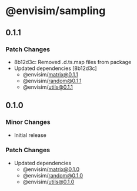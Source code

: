 # @envisim/sampling

## 0.1.1

### Patch Changes

- 8b12d3c: Removed .d.ts.map files from package
- Updated dependencies [8b12d3c]
  - @envisim/matrix@0.1.1
  - @envisim/random@0.1.1
  - @envisim/utils@0.1.1

## 0.1.0

### Minor Changes

- Initial release

### Patch Changes

- Updated dependencies
  - @envisim/matrix@0.1.0
  - @envisim/random@0.1.0
  - @envisim/utils@0.1.0

